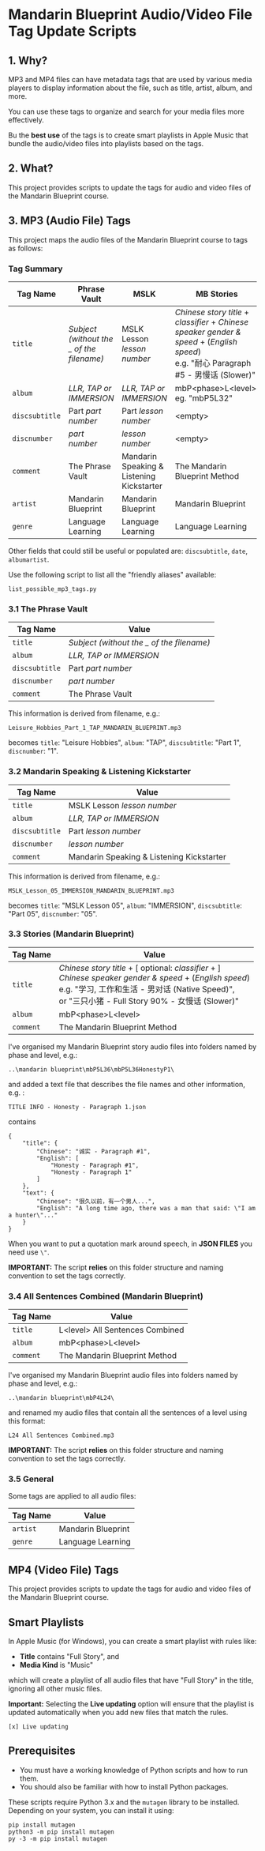 # Mandarin Blueprint Audio/Video File Tag Update Scripts

## 1. Why?

MP3 and MP4 files can have metadata tags that are used by
various media players to display information about the file,
such as title, artist, album, and more.

You can use these tags to organize and search for your media files more effectively.

Bu the **best use** of the tags is to create smart playlists in Apple Music that bundle
the audio/video files into playlists based on the tags.

## 2. What?

This project provides scripts to update the tags for audio and video files of the Mandarin Blueprint course.

## 3. MP3 (Audio File) Tags

This project maps the audio files of the Mandarin Blueprint course to tags as follows:

### Tag Summary

| Tag Name | Phrase Vault | MSLK | MB Stories | MB Combined Sentences | 
|----------|-------|-------|-------|-------|
| `title` | *Subject (without the \_ of the filename)* | MSLK Lesson *lesson number* | *Chinese story title* + *classifier* + *Chinese speaker gender & speed* + (*English speed*) <br> e.g. "耐心 Paragraph #5 - 男慢话 (Slower)"| L\<level\> All Sentences Combined |
| `album` | *LLR, TAP or IMMERSION* | *LLR, TAP or IMMERSION* | mbP\<phase\>L\<level\>, eg. "mbP5L32" | mbP\<phase\>L\<level\> |
| `discsubtitle` | Part *part number* | Part *lesson number* | \<empty\> | \<empty\> |
| `discnumber` | *part number* | *lesson number* | \<empty\> | \<empty\> |
| `comment` | The Phrase Vault | Mandarin Speaking & Listening Kickstarter |  The Mandarin Blueprint Method | The Mandarin Blueprint Method |
| `artist` | Mandarin Blueprint | Mandarin Blueprint | Mandarin Blueprint | Mandarin Blueprint |
| `genre` | Language Learning | Language Learning | Language Learning | Language Learning |

Other fields that could still be useful or populated are: `discsubtitle`, `date`, `albumartist`.

Use the following script to list all the "friendly aliases" available:

    list_possible_mp3_tags.py

### 3.1 The Phrase Vault

| Tag Name | Value |
|----------|-------| 
| `title` | *Subject (without the \_ of the filename)* |
| `album` | *LLR, TAP or IMMERSION* |
| `discsubtitle` | Part *part number* |
| `discnumber` | *part number* |
| `comment` | The Phrase Vault |

This information is derived from filename, e.g.:

    Leisure_Hobbies_Part_1_TAP_MANDARIN_BLUEPRINT.mp3

becomes `title`: "Leisure Hobbies", `album`: "TAP", `discsubtitle`: "Part 1", `discnumber`: "1".

### 3.2 Mandarin Speaking & Listening Kickstarter

| Tag Name | Value |
|----------|-------| 
| `title` | MSLK Lesson *lesson number* |
| `album` | *LLR, TAP or IMMERSION* |
| `discsubtitle` | Part *lesson number* |
| `discnumber` | *lesson number* |
| `comment` | Mandarin Speaking & Listening Kickstarter |

This information is derived from filename, e.g.:

    MSLK_Lesson_05_IMMERSION_MANDARIN_BLUEPRINT.mp3

becomes `title`: "MSLK Lesson 05", `album`: "IMMERSION", `discsubtitle`: "Part 05", `discnumber`: "05".

### 3.3 Stories (Mandarin Blueprint)

| Tag Name | Value |
|----------|-------| 
| `title` | *Chinese story title* + [ optional: *classifier* + ] <br> *Chinese speaker gender & speed* + (*English speed*) <br> e.g. "学习, 工作和生活 - 男对话 (Native Speed)", <br> or "三只小猪 - Full Story 90% - 女慢话 (Slower)" |
| `album` | mbP\<phase\>L\<level\> |
| `comment` | The Mandarin Blueprint Method |

I've organised my Mandarin Blueprint story audio files into folders named by phase and level, e.g.:

    ..\mandarin blueprint\mbP5L36\mbP5L36HonestyP1\

and added a text file that describes the file names and other information, e.g. :

    TITLE INFO - Honesty - Paragraph 1.json

contains

    {
        "title": {
            "Chinese": "诚实 - Paragraph #1",
            "English": [
                "Honesty - Paragraph #1",
                "Honesty - Paragraph 1"
            ]
        },
        "text": {
            "Chinese": "很久以前，有一个男人...",
            "English": "A long time ago, there was a man that said: \"I am a hunter\"..."
        }
    }

When you want to put a quotation mark around speech, in **JSON FILES** you need use `\"`.

**IMPORTANT:** The script **relies** on this folder structure and naming convention to set the tags correctly.

### 3.4 All Sentences Combined (Mandarin Blueprint)

| Tag Name | Value |
|----------|-------| 
| `title` | L\<level\> All Sentences Combined |
| `album` | mbP\<phase\>L\<level\> |
| `comment` | The Mandarin Blueprint Method |

I've organised my Mandarin Blueprint audio files into folders named by phase and level, e.g.:

    ..\mandarin blueprint\mbP4L24\

and renamed my audio files that contain all the sentences of a level using this format:

    L24 All Sentences Combined.mp3

**IMPORTANT:** The script **relies** on this folder structure and naming convention to set the tags correctly.

### 3.5 General
Some tags are applied to all audio files:

| Tag Name | Value |
|----------|-------| 
| `artist` | Mandarin Blueprint |
| `genre` | Language Learning |


## MP4 (Video File) Tags

This project provides scripts to update the tags for audio and video files of the Mandarin Blueprint course.

## Smart Playlists

In Apple Music (for Windows), you can create a smart playlist with rules like:
* **Title** contains "Full Story", and
* **Media Kind** is "Music"

which will create a playlist of all audio files that have "Full Story" in the title, ignoring all other music files.

**Important:** Selecting the **Live updating** option will ensure that the playlist is updated automatically when you add new files that match the rules.

    [x] Live updating

## Prerequisites

* You must have a working knowledge of Python scripts and how to run them.
* You should also be familiar with how to install Python packages.


These scripts require Python 3.x and the `mutagen` library to be installed.
Depending on your system, you can install it using:

    pip install mutagen
    python3 -m pip install mutagen
    py -3 -m pip install mutagen


